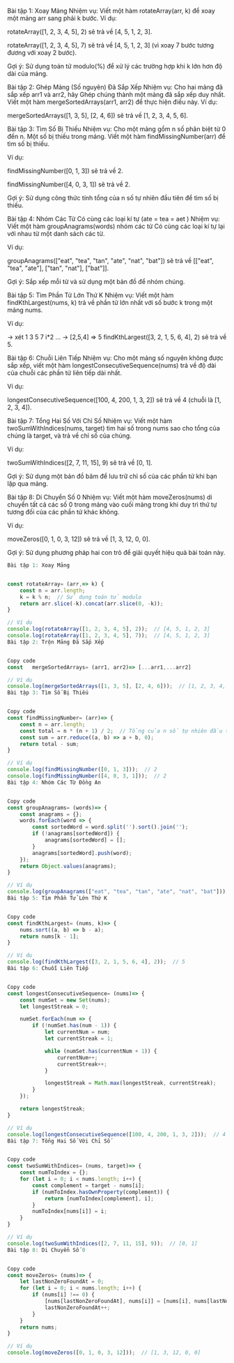 Bài tập 1: Xoay Mảng
Nhiệm vụ: Viết một hàm rotateArray(arr, k) để xoay một mảng arr sang phải k bước. Ví dụ:

rotateArray([1, 2, 3, 4, 5], 2) sẽ trả về [4, 5, 1, 2, 3]. 

rotateArray([1, 2, 3, 4, 5], 7) sẽ trả về [4, 5, 1, 2, 3] (vì xoay 7 bước tương đương với xoay 2 bước).

Gợi ý: Sử dụng toán tử modulo(%) để xử lý các trường hợp khi k lớn hơn độ dài của mảng.

Bài tập 2: Ghép Mảng (Số nguyên) Đã Sắp Xếp
Nhiệm vụ: Cho hai mảng đã sắp xếp arr1 và arr2, hãy Ghép chúng thành một mảng đã sắp xếp duy nhất. Viết một hàm mergeSortedArrays(arr1, arr2) để thực hiện điều này. 
Ví dụ:

mergeSortedArrays([1, 3, 5], [2, 4, 6]) sẽ trả về [1, 2, 3, 4, 5, 6].

Bài tập 3: Tìm Số Bị Thiếu
Nhiệm vụ: Cho một mảng gồm n số phân biệt từ 0 đến n. Một số bị thiếu trong mảng. Viết một hàm findMissingNumber(arr) để tìm số bị thiếu. 

Ví dụ:

findMissingNumber([0, 1, 3]) sẽ trả về 2.

findMissingNumber([4, 0, 3, 1]) sẽ trả về 2.

Gợi ý: Sử dụng công thức tính tổng của n số tự nhiên đầu tiên để tìm số bị thiếu.

Bài tập 4: Nhóm Các Từ Có cùng các loại kí tự (ate = tea = aet )
Nhiệm vụ: Viết một hàm groupAnagrams(words) nhóm các từ Có cùng các loại kí tự lại với nhau từ một danh sách các từ. 

Ví dụ:

groupAnagrams(["eat", "tea", "tan", "ate", "nat", "bat"]) sẽ trả về [["eat", "tea", "ate"], ["tan", "nat"], ["bat"]].

Gợi ý: Sắp xếp mỗi từ và sử dụng một bản đồ để nhóm chúng.

Bài tập 5: Tìm Phần Tử Lớn Thứ K
Nhiệm vụ: Viết một hàm findKthLargest(nums, k) trả về phần tử lớn nhất với số bước k trong một mảng nums. 

Ví dụ:

-> xét 1 3 5 7 i*2 ...
-> [2,5,4] => 5
findKthLargest([3, 2, 1, 5, 6, 4], 2) sẽ trả về 5.


Bài tập 6: Chuỗi Liên Tiếp
Nhiệm vụ: Cho một mảng số nguyên không được sắp xếp, viết một hàm longestConsecutiveSequence(nums) trả về độ dài của chuỗi các phần tử liên tiếp dài nhất. 

Ví dụ:

longestConsecutiveSequence([100, 4, 200, 1, 3, 2]) sẽ trả về 4 (chuỗi là [1, 2, 3, 4]).


Bài tập 7: Tổng Hai Số Với Chỉ Số
Nhiệm vụ: Viết một hàm twoSumWithIndices(nums, target) tìm hai số trong nums sao cho tổng của chúng là target, và trả về chỉ số của chúng. 

Ví dụ:

twoSumWithIndices([2, 7, 11, 15], 9) sẽ trả về [0, 1].

Gợi ý: Sử dụng một bản đồ băm để lưu trữ chỉ số của các phần tử khi bạn lặp qua mảng.

Bài tập 8: Di Chuyển Số 0
Nhiệm vụ: Viết một hàm moveZeros(nums) di chuyển tất cả các số 0 trong mảng vào cuối mảng trong khi duy trì thứ tự tương đối của các phần tử khác không. 

Ví dụ:

moveZeros([0, 1, 0, 3, 12]) sẽ trả về [1, 3, 12, 0, 0].

Gợi ý: Sử dụng phương pháp hai con trỏ để giải quyết hiệu quả bài toán này.


```js
Bài tập 1: Xoay Mảng


const rotateArray= (arr,=> k) {
    const n = arr.length;
    k = k % n;  // Sử dụng toán tử modulo
    return arr.slice(-k).concat(arr.slice(0, -k));
}

// Ví dụ
console.log(rotateArray([1, 2, 3, 4, 5], 2));  // [4, 5, 1, 2, 3]
console.log(rotateArray([1, 2, 3, 4, 5], 7));  // [4, 5, 1, 2, 3]
Bài tập 2: Trộn Mảng Đã Sắp Xếp


Copy code
const   mergeSortedArrays= (arr1, arr2)=> [...arr1,...arr2]

// Ví dụ
console.log(mergeSortedArrays([1, 3, 5], [2, 4, 6]));  // [1, 2, 3, 4, 5, 6]
Bài tập 3: Tìm Số Bị Thiếu


Copy code
const findMissingNumber= (arr)=> {
    const n = arr.length;
    const total = n * (n + 1) / 2;  // Tổng của n số tự nhiên đầu tiên
    const sum = arr.reduce((a, b) => a + b, 0);
    return total - sum;
}

// Ví dụ
console.log(findMissingNumber([0, 1, 3]));  // 2
console.log(findMissingNumber([4, 0, 3, 1]));  // 2
Bài tập 4: Nhóm Các Từ Đồng An


Copy code
const groupAnagrams= (words)=> {
    const anagrams = {};
    words.forEach(word => {
        const sortedWord = word.split('').sort().join('');
        if (!anagrams[sortedWord]) {
            anagrams[sortedWord] = [];
        }
        anagrams[sortedWord].push(word);
    });
    return Object.values(anagrams);
}

// Ví dụ
console.log(groupAnagrams(["eat", "tea", "tan", "ate", "nat", "bat"]));  // [["eat", "tea", "ate"], ["tan", "nat"], ["bat"]]
Bài tập 5: Tìm Phần Tử Lớn Thứ K


Copy code
const findKthLargest= (nums, k)=> {
    nums.sort((a, b) => b - a);
    return nums[k - 1];
}

// Ví dụ
console.log(findKthLargest([3, 2, 1, 5, 6, 4], 2));  // 5
Bài tập 6: Chuỗi Liên Tiếp


Copy code
const longestConsecutiveSequence= (nums)=> {
    const numSet = new Set(nums);
    let longestStreak = 0;

    numSet.forEach(num => {
        if (!numSet.has(num - 1)) {
            let currentNum = num;
            let currentStreak = 1;

            while (numSet.has(currentNum + 1)) {
                currentNum++;
                currentStreak++;
            }

            longestStreak = Math.max(longestStreak, currentStreak);
        }
    });

    return longestStreak;
}

// Ví dụ
console.log(longestConsecutiveSequence([100, 4, 200, 1, 3, 2]));  // 4
Bài tập 7: Tổng Hai Số Với Chỉ Số


Copy code
const twoSumWithIndices= (nums, target)=> {
    const numToIndex = {};
    for (let i = 0; i < nums.length; i++) {
        const complement = target - nums[i];
        if (numToIndex.hasOwnProperty(complement)) {
            return [numToIndex[complement], i];
        }
        numToIndex[nums[i]] = i;
    }
}

// Ví dụ
console.log(twoSumWithIndices([2, 7, 11, 15], 9));  // [0, 1]
Bài tập 8: Di Chuyển Số 0


Copy code
const moveZeros= (nums)=> {
    let lastNonZeroFoundAt = 0;
    for (let i = 0; i < nums.length; i++) {
        if (nums[i] !== 0) {
            [nums[lastNonZeroFoundAt], nums[i]] = [nums[i], nums[lastNonZeroFoundAt]];
            lastNonZeroFoundAt++;
        }
    }
    return nums;
}

// Ví dụ
console.log(moveZeros([0, 1, 0, 3, 12]));  // [1, 3, 12, 0, 0]

```